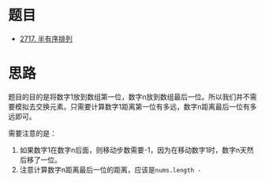 
# 题目

- [2717. 半有序排列](https://leetcode.cn/problems/semi-ordered-permutation/)


# 思路

题目的目的是将数字1放到数组第一位，数字n放到数组最后一位。所以我们并不需要模拟去交换元素。只需要计算数字1距离第一位有多远，数字n距离最后一位有多远即可。

需要注意的是：
1. 如果数字1在数字n后面，则移动步数需要-1，因为在移动数字1时，数字n天然后移了一位。
2. 注意计算数字n距离最后一位的距离，应该是`nums.length - `